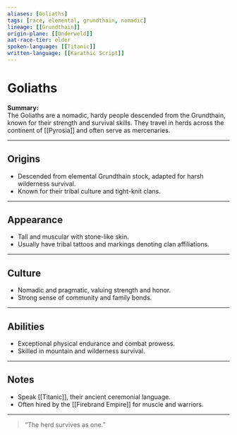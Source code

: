 ```yaml
---
aliases: [Goliaths]
tags: [race, elemental, grundthain, nomadic]
lineage: [[Grundthain]]
origin-plane: [[Onderweld]]
aat-race-tier: elder
spoken-language: [[Titanic]]
written-language: [[Karathic Script]]
---
```


# Goliaths

**Summary:**  
The Goliaths are a nomadic, hardy people descended from the Grundthain, known for their strength and survival skills. They travel in herds across the continent of [[Pyrosia]] and often serve as mercenaries.

---

## Origins

- Descended from elemental Grundthain stock, adapted for harsh wilderness survival.  
- Known for their tribal culture and tight-knit clans.

---

## Appearance

- Tall and muscular with stone-like skin.  
- Usually have tribal tattoos and markings denoting clan affiliations.

---

## Culture

- Nomadic and pragmatic, valuing strength and honor.  
- Strong sense of community and family bonds.

---

## Abilities

- Exceptional physical endurance and combat prowess.  
- Skilled in mountain and wilderness survival.

---

## Notes

- Speak [[Titanic]], their ancient ceremonial language.  
- Often hired by the [[Firebrand Empire]] for muscle and warriors.

---

> “The herd survives as one.”
